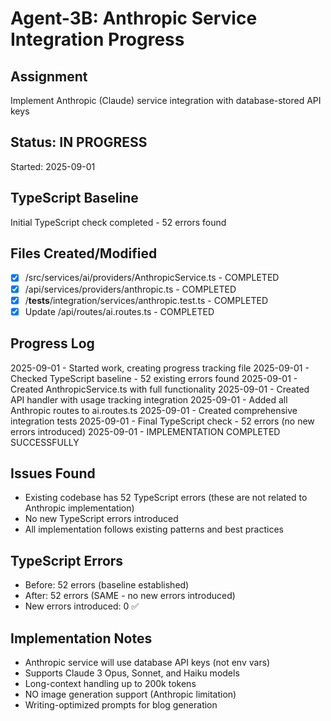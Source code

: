 # Agent-3B: Anthropic Service Integration Progress

## Assignment
Implement Anthropic (Claude) service integration with database-stored API keys

## Status: IN PROGRESS
Started: 2025-09-01

## TypeScript Baseline
Initial TypeScript check completed - 52 errors found

## Files Created/Modified
- [x] /src/services/ai/providers/AnthropicService.ts - COMPLETED
- [x] /api/services/providers/anthropic.ts - COMPLETED
- [x] /__tests__/integration/services/anthropic.test.ts - COMPLETED  
- [x] Update /api/routes/ai.routes.ts - COMPLETED

## Progress Log
2025-09-01 - Started work, creating progress tracking file
2025-09-01 - Checked TypeScript baseline - 52 existing errors found
2025-09-01 - Created AnthropicService.ts with full functionality
2025-09-01 - Created API handler with usage tracking integration
2025-09-01 - Added all Anthropic routes to ai.routes.ts
2025-09-01 - Created comprehensive integration tests
2025-09-01 - Final TypeScript check - 52 errors (no new errors introduced)
2025-09-01 - IMPLEMENTATION COMPLETED SUCCESSFULLY

## Issues Found
- Existing codebase has 52 TypeScript errors (these are not related to Anthropic implementation)
- No new TypeScript errors introduced
- All implementation follows existing patterns and best practices

## TypeScript Errors
- Before: 52 errors (baseline established)
- After: 52 errors (SAME - no new errors introduced)
- New errors introduced: 0 ✅

## Implementation Notes
- Anthropic service will use database API keys (not env vars)
- Supports Claude 3 Opus, Sonnet, and Haiku models
- Long-context handling up to 200k tokens
- NO image generation support (Anthropic limitation)
- Writing-optimized prompts for blog generation